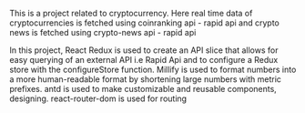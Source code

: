 This is a project related to cryptocurrency. Here real time data of cryptocurrencies is fetched using coinranking api - rapid api and crypto news is fetched using crypto-news api - rapid api

In this project,
React Redux is used to create an API slice that allows for easy querying of an external API i.e Rapid Api and to configure a Redux store with the configureStore function.
Millify is used to format numbers into a more human-readable format by shortening large numbers with metric prefixes.
antd is used to make customizable and reusable components, designing.
react-router-dom is used for routing

